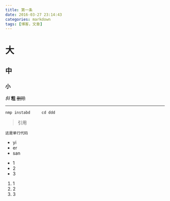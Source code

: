 ```yaml
---
title: 第一条
date: 2016-03-27 23:14:43
categories: markdown
tags: [博客，文章] 
---
```

# 大
## 中
### 小
*斜*
**粗**
~~删除~~

***

`nmp instabd	
	cd ddd`

>引用



`这是单行代码`

- yi
- er
- san

* 1
* 2
* 3

1. 1
2. 2
3. 3